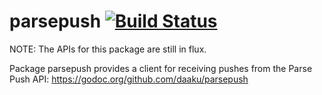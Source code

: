 parsepush [![Build Status](https://secure.travis-ci.org/daaku/parsepush.svg)](https://travis-ci.org/daaku/parsepush)
=========

NOTE: The APIs for this package are still in flux.

Package parsepush provides a client for receiving pushes from the Parse Push
API: https://godoc.org/github.com/daaku/parsepush
